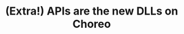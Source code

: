 ---
title: '(Extra!) APIs are the new DLLs on Choreo'
description: Deploy healthcare accelerator code into WSO2 Choreo as APIs and access accelerator functionality not only from Ballerina but also other languages such as Java, .Net, and Python as internal APIs, or from other systems as external APIs. Bring your own code to the party on Choreo. 
image: 'images/health-apis-are-new-dll.png'
url: 'https://wso2.com/choreo/internal-developer-platform'
---